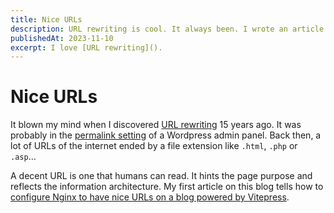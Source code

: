 ```yaml
---
title: Nice URLs
description: URL rewriting is cool. It always been. I wrote an article about it.
publishedAt: 2023-11-10
excerpt: I love [URL rewriting]().
---
```


# Nice URLs

<datetime :date="$frontmatter.publishedAt" formatter="longdate"/>

It blown my mind when I discovered [URL rewriting](https://en.wikipedia.org/wiki/Rewrite_engine) 15 years ago. It was probably in the [permalink setting](https://wordpress.org/documentation/article/customize-permalinks/#choosing-your-permalink-structure) of a Wordpress admin panel. Back then, a lot of URLs of the internet ended by a file extension like `.html`, `.php` or `.asp`…

A decent URL is one that humans can read. It hints the page purpose and reflects the information architecture. My first article on this blog tells how to [configure Nginx to have nice URLs on a blog powered by Vitepress](../articles/vitepress-cleanurls-on-nginx-environment.md).
